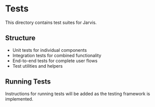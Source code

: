 # Tests

This directory contains test suites for Jarvis.

## Structure

- Unit tests for individual components
- Integration tests for combined functionality
- End-to-end tests for complete user flows
- Test utilities and helpers

## Running Tests

Instructions for running tests will be added as the testing framework is implemented.